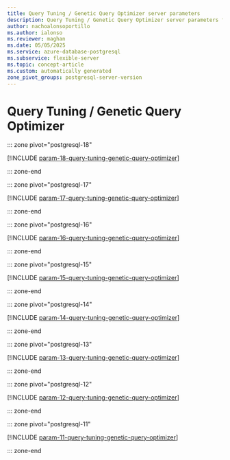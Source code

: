 ```yaml
---
title: Query Tuning / Genetic Query Optimizer server parameters
description: Query Tuning / Genetic Query Optimizer server parameters for Azure Database for PostgreSQL flexible server.
author: nachoalonsoportillo
ms.author: ialonso
ms.reviewer: maghan
ms.date: 05/05/2025
ms.service: azure-database-postgresql
ms.subservice: flexible-server
ms.topic: concept-article
ms.custom: automatically generated
zone_pivot_groups: postgresql-server-version
---
```

# Query Tuning / Genetic Query Optimizer


::: zone pivot="postgresql-18"

[!INCLUDE [param-18-query-tuning-genetic-query-optimizer](./includes/param-18-query-tuning-genetic-query-optimizer.md)]

::: zone-end


::: zone pivot="postgresql-17"

[!INCLUDE [param-17-query-tuning-genetic-query-optimizer](./includes/param-17-query-tuning-genetic-query-optimizer.md)]

::: zone-end


::: zone pivot="postgresql-16"

[!INCLUDE [param-16-query-tuning-genetic-query-optimizer](./includes/param-16-query-tuning-genetic-query-optimizer.md)]

::: zone-end


::: zone pivot="postgresql-15"

[!INCLUDE [param-15-query-tuning-genetic-query-optimizer](./includes/param-15-query-tuning-genetic-query-optimizer.md)]

::: zone-end


::: zone pivot="postgresql-14"

[!INCLUDE [param-14-query-tuning-genetic-query-optimizer](./includes/param-14-query-tuning-genetic-query-optimizer.md)]

::: zone-end


::: zone pivot="postgresql-13"

[!INCLUDE [param-13-query-tuning-genetic-query-optimizer](./includes/param-13-query-tuning-genetic-query-optimizer.md)]

::: zone-end


::: zone pivot="postgresql-12"

[!INCLUDE [param-12-query-tuning-genetic-query-optimizer](./includes/param-12-query-tuning-genetic-query-optimizer.md)]

::: zone-end


::: zone pivot="postgresql-11"

[!INCLUDE [param-11-query-tuning-genetic-query-optimizer](./includes/param-11-query-tuning-genetic-query-optimizer.md)]

::: zone-end


